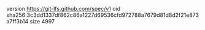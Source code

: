 version https://git-lfs.github.com/spec/v1
oid sha256:3c3dd1337df862c86a1227d69536cfd972788a7679d81d8d2f21e873a7ff3b14
size 4997
